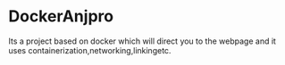# DockerAnjpro
Its a project based on docker which will direct you to the webpage and it uses containerization,networking,linkingetc.
